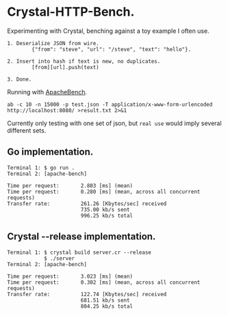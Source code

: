 # Crystal-HTTP-Bench.

Experimenting with Crystal, benching against a toy example I often use.

```
1. Deserialize JSON from wire.
        {"from": "steve", "url": "/steve", "text": "hello"}.

2. Insert into hash if text is new, no duplicates.
        [from][url].push(text)

3. Done.                                                 
```

Running with [ApacheBench](https://httpd.apache.org/docs/2.4/programs/ab.html).

```
ab -c 10 -n 15000 -p test.json -T application/x-www-form-urlencoded http://localhost:8080/ >result.txt 2>&1
```

Currently only testing with one set of json, but `real use` would imply several different sets.

## Go implementation.

```
Terminal 1: $ go run .
Terminal 2: [apache-bench]

Time per request:       2.803 [ms] (mean)
Time per request:       0.280 [ms] (mean, across all concurrent requests)
Transfer rate:          261.26 [Kbytes/sec] received
                        735.00 kb/s sent
                        996.25 kb/s total
```

## Crystal --release implementation.


```
Terminal 1: $ crystal build server.cr --release
            $ ./server
Terminal 2: [apache-bench]

Time per request:       3.023 [ms] (mean)
Time per request:       0.302 [ms] (mean, across all concurrent requests)
Transfer rate:          122.74 [Kbytes/sec] received
                        681.51 kb/s sent
                        804.25 kb/s total
```